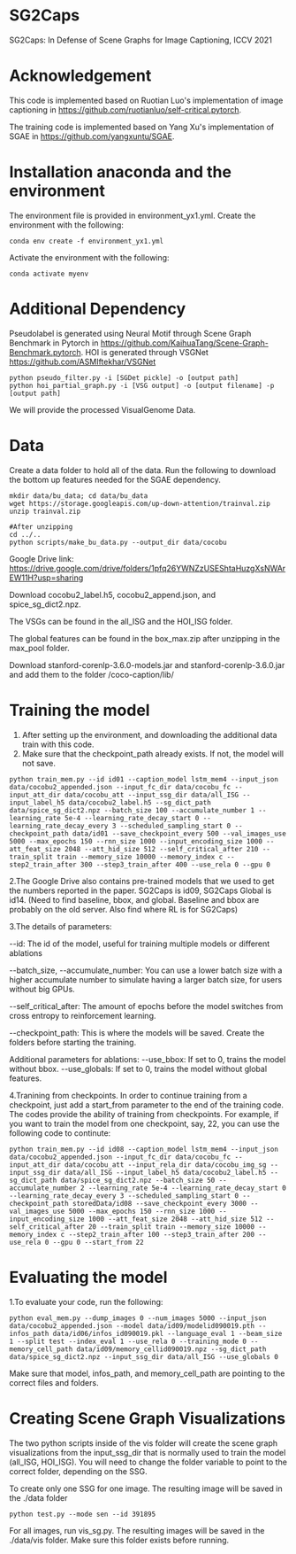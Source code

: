 # SG2Caps
SG2Caps: In Defense of Scene Graphs for Image Captioning, ICCV 2021

# Acknowledgement
This code is implemented based on Ruotian Luo's implementation of image captioning in https://github.com/ruotianluo/self-critical.pytorch.

The training code is implemented based on Yang Xu's implementation of SGAE in https://github.com/yangxuntu/SGAE.

# Installation anaconda and the environment
The environment file is provided in environment_yx1.yml. Create the environment with the following:
```
conda env create -f environment_yx1.yml
```
Activate the environment with the following:
```
conda activate myenv
```

# Additional Dependency
Pseudolabel is generated using Neural Motif through Scene Graph Benchmark in Pytorch in https://github.com/KaihuaTang/Scene-Graph-Benchmark.pytorch. 
HOI is generated through VSGNet https://github.com/ASMIftekhar/VSGNet
```
python pseudo_filter.py -i [SGDet pickle] -o [output path]
python hoi_partial_graph.py -i [VSG output] -o [output filename] -p [output path]
```
We will provide the processed VisualGenome Data. 

# Data
Create a data folder to hold all of the data.
Run the following to download the bottom up features needed for the SGAE dependency.
```
mkdir data/bu_data; cd data/bu_data
wget https://storage.googleapis.com/up-down-attention/trainval.zip
unzip trainval.zip

#After unzipping
cd ../..
python scripts/make_bu_data.py --output_dir data/cocobu
```


Google Drive link: https://drive.google.com/drive/folders/1pfq26YWNZzUSEShtaHuzgXsNWArEW11H?usp=sharing

Download cocobu2_label.h5, cocobu2_append.json, and spice_sg_dict2.npz. 

The VSGs can be found in the all_ISG and the HOI_ISG folder.

The global features can be found in the box_max.zip after unzipping in the max_pool folder.

Download stanford-corenlp-3.6.0-models.jar and stanford-corenlp-3.6.0.jar and add them to the folder /coco-caption/lib/

# Training the model
1. After setting up the environment, and downloading the additional data train with this code.
2. Make sure that the checkpoint_path already exists. If not, the model will not save.
```
python train_mem.py --id id01 --caption_model lstm_mem4 --input_json data/cocobu2_appended.json --input_fc_dir data/cocobu_fc --input_att_dir data/cocobu_att --input_ssg_dir data/all_ISG --input_label_h5 data/cocobu2_label.h5 --sg_dict_path data/spice_sg_dict2.npz --batch_size 100 --accumulate_number 1 --learning_rate 5e-4 --learning_rate_decay_start 0 --learning_rate_decay_every 3 --scheduled_sampling_start 0 --checkpoint_path data/id01 --save_checkpoint_every 500 --val_images_use 5000 --max_epochs 150 --rnn_size 1000 --input_encoding_size 1000 --att_feat_size 2048 --att_hid_size 512 --self_critical_after 210 --train_split train --memory_size 10000 --memory_index c --step2_train_after 300 --step3_train_after 400 --use_rela 0 --gpu 0
```

2.The Google Drive also contains pre-trained models that we used to get the numbers reported in the paper. SG2Caps is id09, SG2Caps Global is id14.
(Need to find baseline, bbox, and global. Baseline and bbox are probably on the old server. Also find where RL is for SG2Caps) 

3.The details of parameters:

--id: The id of the model, useful for training multiple models or different ablations

--batch_size, --accumulate_number: You can use a lower batch size with a higher accumulate number to simulate having a larger batch size, for users without big GPUs.  

--self_critical_after: The amount of epochs before the model switches from cross entropy to reinforcement learning.

--checkpoint_path: This is where the models will be saved. Create the folders before starting the training.

Additional parameters for ablations:
--use_bbox: If set to 0, trains the model without bbox.
--use_globals: If set to 0, trains the model without global features.

4.Tranining from checkpoints.
In order to continue training from a checkpoint, just add a start_from parameter to the end of the training code.
The codes provide the ability of training from checkpoints. For example, if you want to train the model from one checkpoint, say, 22, you can use the following code to continute:
```
python train_mem.py --id id08 --caption_model lstm_mem4 --input_json data/cocobu2_appended.json --input_fc_dir data/cocobu_fc --input_att_dir data/cocobu_att --input_rela_dir data/cocobu_img_sg --input_ssg_dir data/all_ISG --input_label_h5 data/cocobu2_label.h5 --sg_dict_path data/spice_sg_dict2.npz --batch_size 50 --accumulate_number 2 --learning_rate 5e-4 --learning_rate_decay_start 0 --learning_rate_decay_every 3 --scheduled_sampling_start 0 --checkpoint_path storedData/id08 --save_checkpoint_every 3000 --val_images_use 5000 --max_epochs 150 --rnn_size 1000 --input_encoding_size 1000 --att_feat_size 2048 --att_hid_size 512 --self_critical_after 20 --train_split train --memory_size 10000 --memory_index c --step2_train_after 100 --step3_train_after 200 --use_rela 0 --gpu 0 --start_from 22
```

# Evaluating the model
1.To evaluate your code, run the following:
```
python eval_mem.py --dump_images 0 --num_images 5000 --input_json data/cocobu2_appended.json --model data/id09/modelid090019.pth --infos_path data/id06/infos_id090019.pkl --language_eval 1 --beam_size 1 --split test --index_eval 1 --use_rela 0 --training_mode 0 --memory_cell_path data/id09/memory_cellid090019.npz --sg_dict_path data/spice_sg_dict2.npz --input_ssg_dir data/all_ISG --use_globals 0
```
Make sure that model, infos_path, and memory_cell_path are pointing to the correct files and folders.

# Creating Scene Graph Visualizations
The two python scripts inside of the vis folder will create the scene graph visualizations from the input_ssg_dir that is normally used to train the model (all_ISG, HOI_ISG). You will need to change the folder variable to point to the correct folder, depending on the SSG.

To create only one SSG for one image. The resulting image will be saved in the ./data folder
```
python test.py --mode sen --id 391895
```

For all images, run vis_sg.py. The resulting images will be saved in the ./data/vis folder. Make sure this folder exists before running.
